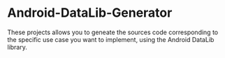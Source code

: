 Android-DataLib-Generator
===============

These projects allows you to geneate the sources code corresponding to the specific use case you want to implement, using the Android DataLib library.